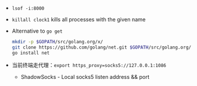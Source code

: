 <!-- - Add a `&` to the end of of a command to run it in the background -->
- `lsof -i:8000`
<!-- - `kill -9 pid` -->
- `killall clock1` kills all processes with the given name
- Alternative to `go get`

    ```bash
    mkdir -p $GOPATH/src/golang.org/x/
    git clone https://github.com/golang/net.git $GOPATH/src/golang.org/x/net
    go install net
    ```

- 当前终端走代理：`export https_proxy=socks5://127.0.0.1:1086`
    - ShadowSocks - Local socks5 listen address && port